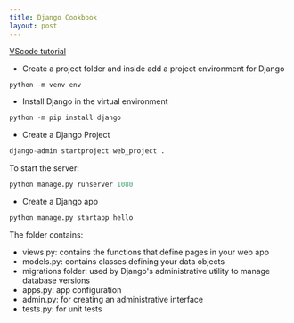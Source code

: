 ```yaml
---
title: Django Cookbook
layout: post
---
```


[VScode tutorial](https://code.visualstudio.com/docs/python/tutorial-django)

 - Create a project folder and inside add a project environment for Django
 ```python
python -m venv env
```

- Install Django in the virtual environment 
```python
python -m pip install django
```

- Create a Django Project
```python
django-admin startproject web_project .
```

To start the server:
```python
python manage.py runserver 1080
```

- Create a Django app
```python
python manage.py startapp hello
```

The folder contains:
- views.py: contains the functions that define pages in your web app
- models.py: contains classes defining your data objects 
- migrations folder: used by Django's administrative utility to manage database versions
- apps.py: app configuration
- admin.py: for creating an administrative interface
- tests.py: for unit tests

